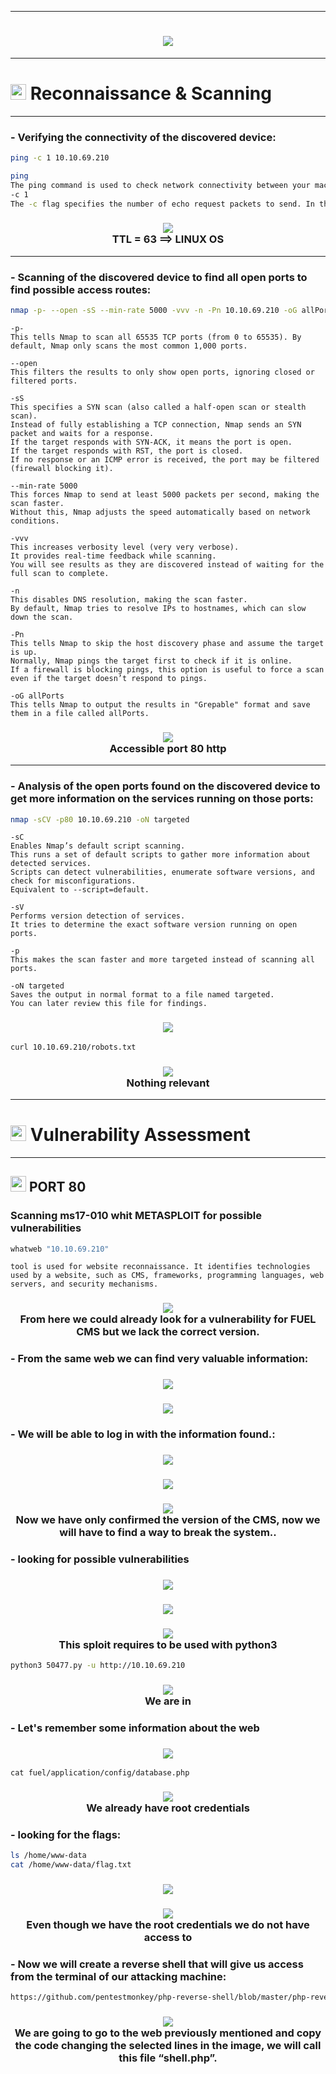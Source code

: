 <hr style="border-color:red;"><h1 align="center"><img src="https://github.com/user-attachments/assets/a5b6e0e5-9274-4b5c-8fd4-c1713624185a"></h1>

<hr style="border-color:red;"><h1><picture><img src="https://media2.giphy.com/media/QssGEmpkyEOhBCb7e1/giphy.gif?cid=ecf05e47a0n3gi1bfqntqmob8g9aid1oyj2wr3ds3mg700bl&rid=giphy.gif" width ="25"> </picture>Reconnaissance & Scanning</h1><hr style="border-color:red;">

### **- Verifying the connectivity of the discovered device:**

```bash
ping -c 1 10.10.69.210
```
```bash
ping
The ping command is used to check network connectivity between your machine and another device by sending ICMP (Internet Control Message Protocol) echo request packets.
-c 1
The -c flag specifies the number of echo request packets to send. In this case, -c 1 means only one packet will be sent.
```
<h3 align="center"><picture><img src = "https://github.com/user-attachments/assets/86175868-81cd-4616-94ee-a886f94599ba"></picture><br>TTL = 63 ==> LINUX OS</h3><hr style="border-color:red;">

### **- Scanning of the discovered device to find all open ports to find possible access routes:**

```bash
nmap -p- --open -sS --min-rate 5000 -vvv -n -Pn 10.10.69.210 -oG allPorts
```
```
-p-
This tells Nmap to scan all 65535 TCP ports (from 0 to 65535). By default, Nmap only scans the most common 1,000 ports.

--open
This filters the results to only show open ports, ignoring closed or filtered ports.

-sS
This specifies a SYN scan (also called a half-open scan or stealth scan).
Instead of fully establishing a TCP connection, Nmap sends an SYN packet and waits for a response.
If the target responds with SYN-ACK, it means the port is open.
If the target responds with RST, the port is closed.
If no response or an ICMP error is received, the port may be filtered (firewall blocking it).

--min-rate 5000
This forces Nmap to send at least 5000 packets per second, making the scan faster.
Without this, Nmap adjusts the speed automatically based on network conditions.

-vvv
This increases verbosity level (very very verbose).
It provides real-time feedback while scanning.
You will see results as they are discovered instead of waiting for the full scan to complete.

-n
This disables DNS resolution, making the scan faster.
By default, Nmap tries to resolve IPs to hostnames, which can slow down the scan.

-Pn
This tells Nmap to skip the host discovery phase and assume the target is up.
Normally, Nmap pings the target first to check if it is online.
If a firewall is blocking pings, this option is useful to force a scan even if the target doesn’t respond to pings.

-oG allPorts
This tells Nmap to output the results in "Grepable" format and save them in a file called allPorts.
```
<h3 align="center"><picture><img src = "https://github.com/user-attachments/assets/e3e6e730-d446-4f9d-8c32-e2aaf34c3922"></picture><br>Accessible port 80 http </h3><hr style="border-color:red;">

### **- Analysis of the open ports found on the discovered device to get more information on the services running on those ports:**

```bash
nmap -sCV -p80 10.10.69.210 -oN targeted
```
```
-sC
Enables Nmap’s default script scanning.
This runs a set of default scripts to gather more information about detected services.
Scripts can detect vulnerabilities, enumerate software versions, and check for misconfigurations.
Equivalent to --script=default.

-sV
Performs version detection of services.
It tries to determine the exact software version running on open ports.

-p
This makes the scan faster and more targeted instead of scanning all ports.

-oN targeted
Saves the output in normal format to a file named targeted.
You can later review this file for findings.
```
<h3 align="center"><picture><img src="https://github.com/user-attachments/assets/4673fd49-1a3e-41a1-b8af-d255f7eb410a"></picture><br></h3>

```bash
curl 10.10.69.210/robots.txt
```

<h3 align="center"><picture><img src="https://github.com/user-attachments/assets/5d94029e-df39-47fe-919a-55153a8462f4"></picture><br>Nothing relevant</h3><hr style="border-color:red;">

<h1><picture><img src="https://media2.giphy.com/media/QssGEmpkyEOhBCb7e1/giphy.gif?cid=ecf05e47a0n3gi1bfqntqmob8g9aid1oyj2wr3ds3mg700bl&rid=giphy.gif" width ="25"> </picture>Vulnerability Assessment</h1><hr style="border-color:red;">

<h2><picture><img src="https://media2.giphy.com/media/QssGEmpkyEOhBCb7e1/giphy.gif?cid=ecf05e47a0n3gi1bfqntqmob8g9aid1oyj2wr3ds3mg700bl&rid=giphy.gif" width ="25"> </picture>PORT 80</h2>

### **Scanning ms17-010 whit METASPLOIT for possible vulnerabilities**
```bash
whatweb "10.10.69.210"
```
```
tool is used for website reconnaissance. It identifies technologies used by a website, such as CMS, frameworks, programming languages, web servers, and security mechanisms.
```
<h3 align="center"><picture><img src = "https://github.com/user-attachments/assets/7b2ac37a-b551-4641-913b-2e84b2cc54c2"></picture><br>From here we could already look for a vulnerability for FUEL CMS but we lack the correct version.</h3>

### **- From the same web we can find very valuable information:**

<h3 align="center"><picture><img src = "https://github.com/user-attachments/assets/bfa830a5-4450-4d09-8049-f05aff859112"></picture><br></h3>
<h3 align="center"><picture><img src = "https://github.com/user-attachments/assets/4af62892-2d1e-44db-8abc-5bfb2d4592cd"></picture><br></h3>

### **- We will be able to log in with the information found.:**

<h3 align="center"><picture><img src = "https://github.com/user-attachments/assets/e073e3af-a053-40b6-bac3-64c53843a6d2"></picture><br></h3>
<h3 align="center"><picture><img src = "https://github.com/user-attachments/assets/3a7340c5-89ec-4d2b-8f1f-24732dc5c354"></picture><br></h3>
<h3 align="center"><picture><img src = "https://github.com/user-attachments/assets/7df5fd21-f5f6-44ea-a101-23123828a7dc"></picture><br>Now we have only confirmed the version of the CMS, now we will have to find a way to break the system..</h3>

### **- looking for possible vulnerabilities**

<h3 align="center"><picture><img src = "https://github.com/user-attachments/assets/83050add-a133-4c69-a1c2-a16aa896f308"></picture><br></h3>
<h3 align="center"><picture><img src = "https://github.com/user-attachments/assets/3465a6a2-122a-4263-b340-324c6cb0f93b"></picture><br></h3>
<h3 align="center"><picture><img src = "https://github.com/user-attachments/assets/56e2983b-2040-4bca-b424-5b87d7e388c8"></picture><br>This sploit requires to be used with python3</h3>

```bash
python3 50477.py -u http://10.10.69.210
```

<h3 align="center"><picture><img src = "https://github.com/user-attachments/assets/15024ded-0f9f-437b-af24-54ddbfbb0f33"></picture><br>We are in</h3>

### **- Let's remember some information about the web**

<h3 align="center"><picture><img src = "https://github.com/user-attachments/assets/e36381fe-462b-4ed6-9cba-6610340c2d2c"></picture><br></h3>

```
cat fuel/application/config/database.php 
```
<h3 align="center"><picture><img src = "https://github.com/user-attachments/assets/bbe86f48-8313-45b8-b772-a82bb9783dff"></picture><br>We already have root credentials</h3>

### **- looking for the flags:**
```bash
ls /home/www-data
cat /home/www-data/flag.txt
```
<h3 align="center"><picture><img src = "https://github.com/user-attachments/assets/a5a8a433-dc0d-4c85-9ddd-6fc57539a415"></picture><br></h3>
<h3 align="center"><picture><img src = "https://github.com/user-attachments/assets/f57686c8-2894-474c-9662-6e33f048d80b"></picture><br>Even though we have the root credentials we do not have access to</h3>

### **- Now we will create a reverse shell that will give us access from the terminal of our attacking machine:**

```bash
https://github.com/pentestmonkey/php-reverse-shell/blob/master/php-reverse-shell.php
```

<h3 align="center"><picture><img src = "https://github.com/user-attachments/assets/f1c71928-734c-46a5-a28a-1b53d5fb914e"></picture><br>We are going to go to the web previously mentioned and copy the code changing the selected lines in the image, we will call this file “shell.php”.</h3>



